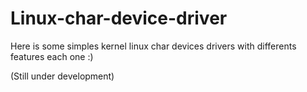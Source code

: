 # Linux-char-device-driver
Here is some simples kernel linux char devices drivers with differents features each one :)

(Still under development)
